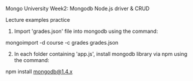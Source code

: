 Mongo University Week2: Mongodb Node.js driver & CRUD

Lecture examples practice

1) Import 'grades.json' file into mongodb using the command:

mongoimport -d course -c grades grades.json


2) In each folder containing 'app.js', install mongodb library via npm using the command:

npm install mongodb@1.4.x

